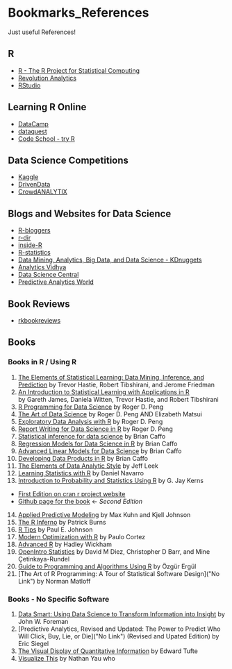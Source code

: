 # Bookmarks_References

Just useful References! 

## R 
* [R - The R Project for Statistical Computing](https://www.r-project.org/ "Homepage")
* [Revolution Analytics](http://www.revolutionanalytics.com/ "Homepage")
* [RStudio](https://www.rstudio.com/ "Homepage")


## Learning R Online
* [DataCamp](https://www.datacamp.com/ "DataCamp Homepage")
* [dataquest](https://www.dataquest.io/ "dataquest Homepage")
* [Code School - try R](http://tryr.codeschool.com/ "tryr Homepage")


## Data Science Competitions
* [Kaggle](https://www.kaggle.com/ "Kaggle Homepage")
* [DrivenData](http://www.drivendata.org/ "DrivenData Homepage")
* [CrowdANALYTIX](https://www.crowdanalytix.com/ "CrowdANALYTIX Homepage")


## Blogs and Websites for Data Science
* [R-bloggers](http://www.r-bloggers.com/ "R-bloggers Homepage")
* [r-dir](https://r-dir.com/ "Homepage")
* [inside-R](http://www.inside-r.org/ "Homepage")
* [R-statistics](http://www.r-statistics.com/ "Blog Homepage")
* [Data Mining, Analytics, Big Data, and Data Science - KDnuggets](http://www.kdnuggets.com/ "KDnuggests Homepage")
* [Analytics Vidhya](http://www.analyticsvidhya.com/ "Analytics Vidhya Homepage")
* [Data Science Central](http://www.datasciencecentral.com/ "Homepage")
* [Predictive Analytics World](http://www.predictiveanalyticsworld.com/ "Homepage")


## Book Reviews 
* [rkbookreviews](https://rkbookreviews.wordpress.com/ "rkbookreviews Homepage")


## Books 
### Books in R / Using R
1. [The Elements of Statistical Learning: Data Mining, Inference, and Prediction](http://statweb.stanford.edu/~tibs/ElemStatLearn/ "Book Homepage") 
  by Trevor Hastie, Robert Tibshirani, and Jerome Friedman
2. [An Introduction to Statistical Learning with Applications in R](http://www-bcf.usc.edu/~gareth/ISL/ "Book Homepage")  
  by Gareth James, Daniela Witten, Trevor Hastie, and Robert Tibshirani
3. [R Programming for Data Science](https://leanpub.com/rprogramming "Book link on leanpub")
  by Roger D. Peng
4. [The Art of Data Science](https://leanpub.com/artofdatascience "Book link on leanpub")
  by Roger D. Peng AND Elizabeth Matsui
5. [Exploratory Data Analysis with R](https://leanpub.com/exdata "Book link on leanpub")
  by Roger D. Peng
6. [Report Writing for Data Science in R](https://leanpub.com/reportwriting "Book link on leanpub")
  by Roger D. Peng
7. [Statistical inference for data science](https://leanpub.com/LittleInferenceBook "Book link on leanpub")
  by Brian Caffo
8. [Regression Models for Data Science in R](https://leanpub.com/regmods "Book link on leanpub")
  by Brian Caffo
9. [Advanced Linear Models for Data Science](https://leanpub.com/lm "Book link on leanpub")
  by Brian Caffo
10. [Developing Data Products in R](https://leanpub.com/ddp "Book link on leanpub")
  by Brian Caffo
11. [The Elements of Data Analytic Style](https://leanpub.com/datastyle "Book link on leanpub")
  by Jeff Leek
12. [Learning Statistics with R](http://health.adelaide.edu.au/psychology/ccs/teaching/lsr/ "Book Homepage")
  by Daniel Navarro
13. [Introduction to Probability and Statistics Using R](http://ipsur.org/index.html "Book Homepage")
  by G. Jay Kerns
  * [First Edition on cran r project website](https://cran.r-project.org/web/packages/IPSUR/vignettes/IPSUR.pdf "Book link on cran r project")
  * [Github page for the book](https://github.com/gjkerns/IPSUR "github for the book") <- _Second Edition_
14. [Applied Predictive Modeling](http://appliedpredictivemodeling.com/ "Homepage")
  by Max Kuhn and Kjell Johnson
15. [The R Inferno](http://www.burns-stat.com/documents/books/the-r-inferno/ "Book Homepage")
  by Patrick Burns
16. [R Tips](http://pj.freefaculty.org/R/Rtips.html "Homepage")
  by Paul E. Johnson
17. [Modern Optimization with R](http://www.springer.com/us/book/9783319082622 "Book Homepage on Springer")
  by Paulo Cortez
18. [Advanced R](http://adv-r.had.co.nz/ "Book Homepage")
  by Hadley Wickham
19. [OpenIntro Statistics](https://www.openintro.org/stat/?stat_book=os "Book Homepage")
  by David M Diez, Christopher D Barr, and Mine Çetinkaya-Rundel
20. [Guide to Programming and Algorithms Using R](http://www.springer.com/us/book/9781447153276 "Book Homepage on Springer")
  by Özgür Ergül
21. [The Art of R Programming: A Tour of Statistical Software Design]("No Link")
  by Norman Matloff

### Books - No Specific Software
1. [Data Smart: Using Data Science to Transform Information into Insight](http://www.john-foreman.com/data-smart-book.html "Book Homepage")
  by John W. Foreman
2. [Predictive Analytics, Revised and Updated: The Power to Predict Who Will Click, Buy, Lie, or Die]("No Link") (Revised and Upated Edition)
  by Eric Siegel 
3. [The Visual Display of Quantitative Information](http://www.edwardtufte.com/tufte/books_vdqi "Book Hompege")
  by Edward Tufte
4. [Visualize This](http://www.book.flowingdata.com/ "Book Homepage")
  by Nathan Yau who